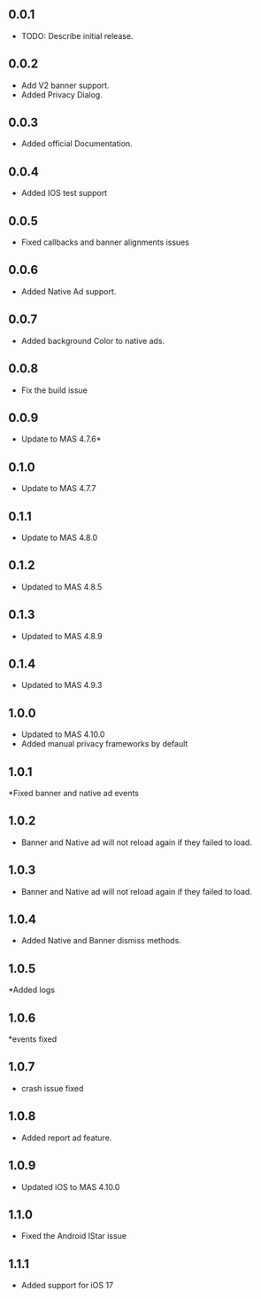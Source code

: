## 0.0.1

* TODO: Describe initial release.

## 0.0.2

* Add V2 banner support.
* Added Privacy Dialog.

## 0.0.3
* Added official Documentation.

## 0.0.4
* Added IOS test support

## 0.0.5
* Fixed callbacks and banner alignments issues

## 0.0.6
* Added Native Ad support.

## 0.0.7
* Added background Color to native ads.

## 0.0.8
* Fix the build issue

## 0.0.9
* Update to MAS 4.7.6*

## 0.1.0
* Update to MAS 4.7.7

## 0.1.1
* Update to MAS 4.8.0

## 0.1.2

* Updated to MAS 4.8.5

## 0.1.3

* Updated to MAS 4.8.9

## 0.1.4

* Updated to MAS 4.9.3

## 1.0.0

* Updated to MAS 4.10.0
* Added manual privacy frameworks by default

## 1.0.1

*Fixed banner and native ad events

## 1.0.2

* Banner and Native ad will not reload again if they failed to load. 

## 1.0.3

* Banner and Native ad will not reload again if they failed to load. 

## 1.0.4

* Added Native and Banner dismiss methods.

## 1.0.5
*Added logs

## 1.0.6

*events fixed

## 1.0.7

* crash issue fixed

## 1.0.8

* Added report ad feature. 

## 1.0.9

* Updated iOS to MAS 4.10.0

## 1.1.0
* Fixed the Android IStar issue

## 1.1.1
* Added support for iOS 17

